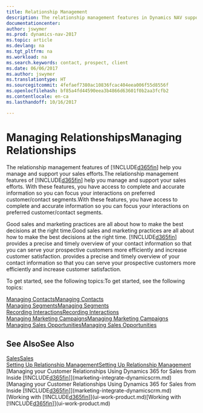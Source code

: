 ```yaml
---
title: Relationship Management
description: The relationship management features in Dynamics NAV support your sales efforts and let you access information about contacts and prospects so you can serve customers efficiently.
documentationcenter: 
author: jswymer
ms.prod: dynamics-nav-2017
ms.topic: article
ms.devlang: na
ms.tgt_pltfrm: na
ms.workload: na
ms.search.keywords: contact, prospect, client
ms.date: 06/06/2017
ms.author: jswymer
ms.translationtype: HT
ms.sourcegitcommit: 4fefaef7380ac10836fcac404eea006f55d8556f
ms.openlocfilehash: bf85a4fd44590eea3b4866d63601f0b2aa3fcfb2
ms.contentlocale: en-ca
ms.lasthandoff: 10/16/2017

---
```

# <a name="managing-relationships"></a><span data-ttu-id="fb8ca-103">Managing Relationships</span><span class="sxs-lookup"><span data-stu-id="fb8ca-103">Managing Relationships</span></span>
<span data-ttu-id="fb8ca-104">The relationship management features of [!INCLUDE[d365fin](includes/d365fin_md.md)] help you manage and support your sales efforts.</span><span class="sxs-lookup"><span data-stu-id="fb8ca-104">The relationship management features of [!INCLUDE[d365fin](includes/d365fin_md.md)] help you manage and support your sales efforts.</span></span> <span data-ttu-id="fb8ca-105">With these features, you have access to complete and accurate information so you can focus your interactions on preferred customer/contact segments.</span><span class="sxs-lookup"><span data-stu-id="fb8ca-105">With these features, you have access to complete and accurate information so you can focus your interactions on preferred customer/contact segments.</span></span>

<span data-ttu-id="fb8ca-106">Good sales and marketing practices are all about how to make the best decisions at the right time.</span><span class="sxs-lookup"><span data-stu-id="fb8ca-106">Good sales and marketing practices are all about how to make the best decisions at the right time.</span></span> [!INCLUDE[d365fin](includes/d365fin_md.md)]<span data-ttu-id="fb8ca-107"> provides a precise and timely overview of your contact information so that you can serve your prospective customers more efficiently and increase customer satisfaction.</span><span class="sxs-lookup"><span data-stu-id="fb8ca-107"> provides a precise and timely overview of your contact information so that you can serve your prospective customers more efficiently and increase customer satisfaction.</span></span>

<span data-ttu-id="fb8ca-108">To get started, see the following topics:</span><span class="sxs-lookup"><span data-stu-id="fb8ca-108">To get started, see the following topics:</span></span>

[<span data-ttu-id="fb8ca-109">Managing Contacts</span><span class="sxs-lookup"><span data-stu-id="fb8ca-109">Managing Contacts</span></span>](marketing-contacts.md)  
[<span data-ttu-id="fb8ca-110">Managing Segments</span><span class="sxs-lookup"><span data-stu-id="fb8ca-110">Managing Segments</span></span>](marketing-segments.md)  
[<span data-ttu-id="fb8ca-111">Recording Interactions</span><span class="sxs-lookup"><span data-stu-id="fb8ca-111">Recording Interactions</span></span>](marketing-interactions.md)  
[<span data-ttu-id="fb8ca-112">Managing Marketing Campaigns</span><span class="sxs-lookup"><span data-stu-id="fb8ca-112">Managing Marketing Campaigns</span></span>](marketing-campaigns.md)  
[<span data-ttu-id="fb8ca-113">Managing Sales Opportunities</span><span class="sxs-lookup"><span data-stu-id="fb8ca-113">Managing Sales Opportunities</span></span>](marketing-manage-sales-opportunities.md)

## <a name="see-also"></a><span data-ttu-id="fb8ca-114">See Also</span><span class="sxs-lookup"><span data-stu-id="fb8ca-114">See Also</span></span>
[<span data-ttu-id="fb8ca-115">Sales</span><span class="sxs-lookup"><span data-stu-id="fb8ca-115">Sales</span></span>](sales-manage-sales.md)  
[<span data-ttu-id="fb8ca-116">Setting Up Relationship Management</span><span class="sxs-lookup"><span data-stu-id="fb8ca-116">Setting Up Relationship Management</span></span>](marketing-setup-marketing.md)  
<span data-ttu-id="fb8ca-117">[Managing your Customer Relationships Using Dynamics 365 for Sales from Inside [!INCLUDE[d365fin](includes/d365fin_md.md)]](marketing-integrate-dynamicscrm.md)</span><span class="sxs-lookup"><span data-stu-id="fb8ca-117">[Managing your Customer Relationships Using Dynamics 365 for Sales from Inside [!INCLUDE[d365fin](includes/d365fin_md.md)]](marketing-integrate-dynamicscrm.md)</span></span>  
<span data-ttu-id="fb8ca-118">[Working with [!INCLUDE[d365fin](includes/d365fin_md.md)]](ui-work-product.md)</span><span class="sxs-lookup"><span data-stu-id="fb8ca-118">[Working with [!INCLUDE[d365fin](includes/d365fin_md.md)]](ui-work-product.md)</span></span>  

